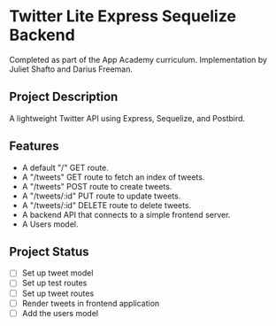 # Twitter Lite Express Sequelize Backend
Completed as part of the App Academy curriculum. Implementation by Juliet Shafto and Darius Freeman.

## Project Description
A lightweight Twitter API using Express, Sequelize, and Postbird.

## Features
- A default "/" GET route.
- A "/tweets" GET route to fetch an index of tweets.
- A "/tweets" POST route to create tweets.
- A "/tweets/:id" PUT route to update tweets.
- A "/tweets/:id" DELETE route to delete tweets.
- A backend API that connects to a simple frontend server.
- A Users model.

## Project Status
- [ ] Set up tweet model
- [ ] Set up test routes
- [ ] Set up tweet routes
- [ ] Render tweets in frontend application
- [ ] Add the users model

